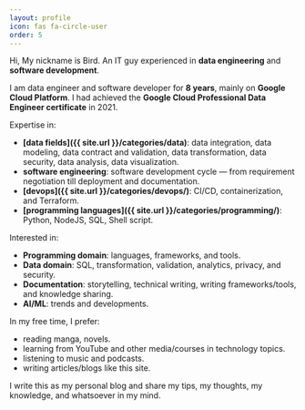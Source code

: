 ```yaml
---
layout: profile
icon: fas fa-circle-user
order: 5
---
```

Hi, My nickname is Bird. An IT guy experienced in **data engineering** and **software development**.

I am data engineer and software developer for **8 years**, mainly on **Google Cloud Platform**. I had achieved the **Google Cloud Professional Data Engineer certificate** in 2021.

Expertise in:

- **[data fields]({{ site.url }}/categories/data)**: data integration, data modeling, data contract and validation, data transformation, data security, data analysis, data visualization.
- **software engineering**: software development cycle — from requirement negotiation till deployment and documentation.
- **[devops]({{ site.url }}/categories/devops/)**: CI/CD, containerization, and Terraform.
- **[programming languages]({{ site.url }}/categories/programming/)**: Python, NodeJS, SQL, Shell script.

Interested in:

- **Programming domain**: languages, frameworks, and tools.
- **Data domain**: SQL, transformation, validation, analytics, privacy, and security.
- **Documentation**: storytelling, technical writing, writing frameworks/tools, and knowledge sharing.
- **AI/ML**: trends and developments.

In my free time, I prefer:

- reading manga, novels.
- learning from YouTube and other media/courses in technology topics.
- listening to music and podcasts.
- writing articles/blogs like this site.

I write this as my personal blog and share my tips, my thoughts, my knowledge, and whatsoever in my mind.
